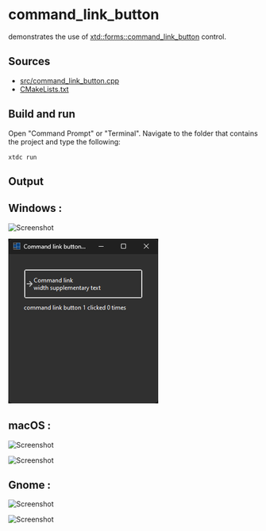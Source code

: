 # command_link_button

demonstrates the use of [xtd::forms::command_link_button](https://gammasoft71.github.io/xtd/reference_guides/latest/classxtd_1_1forms_1_1command__link__button.html) control.

## Sources

* [src/command_link_button.cpp](src/command_link_button.cpp)
* [CMakeLists.txt](CMakeLists.txt)

## Build and run

Open "Command Prompt" or "Terminal". Navigate to the folder that contains the project and type the following:

```shell
xtdc run
```

## Output

## Windows :

![Screenshot](../../../../docs/pictures/examples/command_link_button_w.png)

![Screenshot](../../../../docs/pictures/examples/command_link_button_wd.png)

## macOS :

![Screenshot](../../../../docs/pictures/examples/command_link_button_m.png)

![Screenshot](../../../../docs/pictures/examples/command_link_button_md.png)

## Gnome :

![Screenshot](../../../../docs/pictures/examples/command_link_button_g.png)

![Screenshot](../../../../docs/pictures/examples/command_link_button_gd.png)
